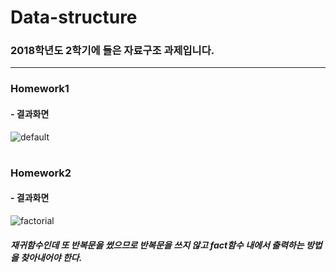 # Data-structure

### 2018학년도 2학기에 들은 자료구조 과제입니다.
***

### Homework1

#### - 결과화면

![default](https://user-images.githubusercontent.com/45006693/48918534-8eba9180-eed0-11e8-85ed-ed02826fa839.PNG)

#

### Homework2

#### - 결과화면

![factorial](https://user-images.githubusercontent.com/45006693/48918490-41d6bb00-eed0-11e8-9816-d7de7ac3fdae.png)

##### 재귀함수인데 또 반복문을 썼으므로 반복문을 쓰지 않고 fact함수 내에서 출력하는 방법을 찾아내어야 한다.
